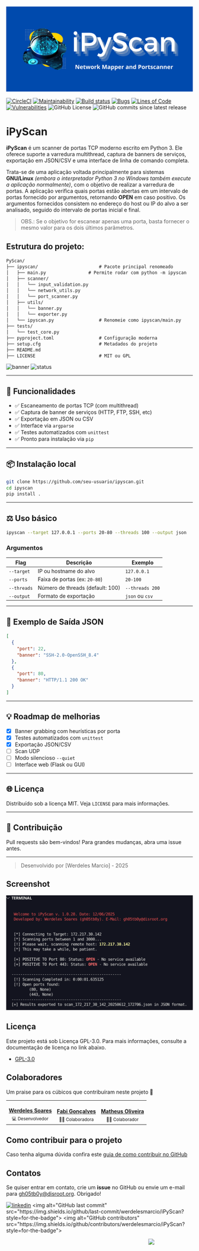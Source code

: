 ![Logo](images/iPyScan.png)

[![CircleCI](https://dl.circleci.com/status-badge/img/gh/werdelesmarcio/iPyScan/tree/main.svg?style=svg)](https://dl.circleci.com/status-badge/redirect/gh/werdelesmarcio/iPyScan/tree/main) [![Maintainability](https://api.codeclimate.com/v1/badges/925e54560e6c95a08675/maintainability)](https://codeclimate.com/github/werdelesmarcio/iPyScan/maintainability) [![Build status](https://ci.appveyor.com/api/projects/status/6136rh47g98a8cje?svg=true)](https://ci.appveyor.com/project/werdelesmarcio/iPyScan) [![Bugs](https://sonarcloud.io/api/project_badges/measure?project=werdelesmarcio_iPyScan&metric=bugs)](https://sonarcloud.io/summary/new_code?id=werdelesmarcio_iPyScan) [![Lines of Code](https://sonarcloud.io/api/project_badges/measure?project=werdelesmarcio_iPyScan&metric=ncloc)](https://sonarcloud.io/summary/new_code?id=werdelesmarcio_iPyScan) [![Vulnerabilities](https://sonarcloud.io/api/project_badges/measure?project=werdelesmarcio_iPyScan&metric=vulnerabilities)](https://sonarcloud.io/summary/new_code?id=werdelesmarcio_iPyScan) ![GitHub License](https://img.shields.io/github/license/werdelesmarcio/iPyScan) ![GitHub commits since latest release](https://img.shields.io/github/commits-since/werdelesmarcio/iPyScan/latest) 

# iPyScan

**iPyScan** é um scanner de portas TCP moderno escrito em Python 3. Ele oferece suporte a varredura multithread, captura de banners de serviços, exportação em JSON/CSV e uma interface de linha de comando completa.

Trata-se de uma aplicação voltada principalmente para sistemas **GNU/Linux** _(embora o interpretador Python 3 no Windows também execute a aplicação normalmente)_, com o objetivo de realizar a varredura de portas. A aplicação verifica quais portas estão abertas em um intervalo de portas fornecido por argumentos, retornando **OPEN** em caso positivo.
Os argumentos fornecidos consistem no endereço do host ou IP do alvo a ser analisado, seguido do intervalo de portas inicial e final.
   
   > OBS.: Se o objetivo for escanear apenas uma porta, basta fornecer o mesmo valor para os dois últimos parâmetros.


## Estrutura do projeto:
```
PyScan/
├── ipyscan/                       # Pacote principal renomeado
│   ├── main.py                # Permite rodar com python -m ipyscan
│   ├── scanner/
│   │   └── input_validation.py
│   │   └── network_utils.py
│   │   └── port_scanner.py
│   ├── utils/
│   │   └── banner.py
│   │   └── exporter.py
│   └── ipyscan.py                 # Renomeie como ipyscan/main.py
├── tests/
│   └── test_core.py
├── pyproject.toml                 # Configuração moderna
├── setup.cfg                      # Metadados do projeto
├── README.md
├── LICENSE                        # MIT ou GPL
```


![banner](https://img.shields.io/badge/python-3.7%2B-blue)
![status](https://img.shields.io/badge/status-stable-brightgreen)

---

## 🚀 Funcionalidades

- ✅ Escaneamento de portas TCP (com multithread)
- ✅ Captura de banner de serviços (HTTP, FTP, SSH, etc)
- ✅ Exportação em JSON ou CSV
- ✅ Interface via `argparse`
- ✅ Testes automatizados com `unittest`
- ✅ Pronto para instalação via `pip`

---

## 📦 Instalação local

```bash
git clone https://github.com/seu-usuario/ipyscan.git
cd ipyscan
pip install .
```

---

## ⚖️ Uso básico

```bash
ipyscan --target 127.0.0.1 --ports 20-80 --threads 100 --output json
```

### Argumentos
| Flag        | Descrição                          | Exemplo            |
|-------------|-----------------------------------|---------------------|
| `--target`  | IP ou hostname do alvo            | `127.0.0.1`         |
| `--ports`   | Faixa de portas (ex: `20-80`)     | `20-100`            |
| `--threads` | Número de threads (default: 100) | `--threads 200`     |
| `--output`  | Formato de exportação            | `json` ou `csv`     |

---

## 📅 Exemplo de Saída JSON
```json
[
  {
    "port": 22,
    "banner": "SSH-2.0-OpenSSH_8.4"
  },
  {
    "port": 80,
    "banner": "HTTP/1.1 200 OK"
  }
]
```

---

## 💡 Roadmap de melhorias
- [x] Banner grabbing com heurísticas por porta
- [x] Testes automatizados com `unittest`
- [x] Exportação JSON/CSV
- [ ] Scan UDP
- [ ] Modo silencioso `--quiet`
- [ ] Interface web (Flask ou GUI)

---

## 🌐 Licença

Distribuído sob a licença MIT. Veja `LICENSE` para mais informações.

---

## 🚀 Contribuição

Pull requests são bem-vindos! Para grandes mudanças, abra uma issue antes.

---

> Desenvolvido por [Werdeles Marcio] - 2025


## Screenshot
![Example](images/Screenshot.png)


## Licença
Este projeto está sob Licença GPL-3.0. Para mais informações, consulte a documentação de licença no link abaixo.
   - [GPL-3.0](https://choosealicense.com/licenses/gpl-3.0/)

## Colaboradores
Um praise para os cúbicos que contribuíram neste projeto 👏
<div align=center>
<table border="0px">
  <tr>
    <td align="center"><a href="https://github.com/werdelesmarcio"><img style="border-radius: 50%;" src="https://avatars.githubusercontent.com/u/36682515?v=4" width="100px;" alt=""/><br /><b>Werdeles Soares</b></a><br /><sub>💻 Desenvolvedor</sub></td>
    <td align="center"><a href="https://github.com/fabi-goncalves"><img style="border-radius: 50%;" src="https://avatars.githubusercontent.com/u/186219541?v=4" width="100px;" alt=""/><br /><b>Fabi Gonçalves</b></a><br /><sub>👨‍💻 Colaboradora</sub></td>    
    <td align="center"><a href="https://github.com/matholiveira91"><img style="border-radius: 50%;" src="https://avatars.githubusercontent.com/u/37408291?v=4" width="100px;" alt=""/><br /><b>Matheus Oliveira</b></a><br /><sub>👨‍💻 Colaborador</sub></td>
  </tr>
</table>
</div>

## Como contribuir para o projeto
Caso tenha alguma dúvida confira este [guia de como contribuir no GitHub](./CONTRIBUTING.md)

## Contatos
Se quiser entrar em contato, crie um **issue** no GitHub ou envie um e-mail para gh05tb0y@disroot.org. Obrigado!

[![linkedin](https://img.shields.io/badge/linkedin-0A66C2?style=for-the-badge&logo=linkedin&logoColor=white)](<[https://www.linkedin.com/](https://www.linkedin.com/in/werdeles-soares/)>)
<img alt="GitHub last commit" src="https://img.shields.io/github/last-commit/werdelesmarcio/iPyScan?style=for-the-badge"> <img alt="GitHub contributors" src="https://img.shields.io/github/contributors/werdelesmarcio/iPyScan?style=for-the-badge">

<img src = "https://static.wikia.nocookie.net/lpunb/images/b/b1/Logo_Python.png/revision/latest?cb=20130301171443)?raw=true" width =120 align="Right">
